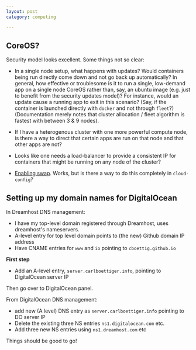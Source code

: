 ```yaml
---
layout: post
category: computing

---
```



## CoreOS? ##

Security model looks excellent.  Some things not so clear:

- In a single node setup, what happens with updates? Would containers being run directly come down and not go back up automatically? In general, how effective or troublesome is it to run a single, low-demand app on a single node CoreOS rather than, say, an ubuntu image (e.g. just to benefit from the security updates model)? For instance, would an update cause a running app to exit in this scenario? (Say, if the container is launched directly with `docker` and not through `fleet`?) (Documentation merely notes that cluster allocation / fleet algorithm is fastest with between 3 & 9 nodes).  

- If I have a heterogenous cluster with one more powerful compute node, is there a way to direct that certain apps are run on that node and that other apps are not? 

- Looks like one needs a load-balancer to provide a consistent IP for containers that might be running on any node of the cluster?

- [Enabling swap](https://github.com/coreos/docs/issues/52). Works, but is there a way to do this completely in `cloud-config`? 

## Setting up my domain names for DigitalOcean ##


In Dreamhost DNS management: 

- I have my top-level domain registered through Dreamhost, uses dreamhost's nameservers.
- A-level entry for top level domain points to (the new) Github domain IP address
- Have CNAME entries for `www` and `io` pointing to `cboettig.github.io` 

**First step** 

- Add an A-level entry, `server.carlboettiger.info`, pointing to DigitalOcean server IP

Then go over to DigitalOcean panel.

From DigitalOcean DNS management: 

- add new (A level) DNS entry as `server.carlboettiger.info` pointing to DO server IP
- Delete the existing three NS entries `ns1.digitalocean.com` etc.
- Add three new NS entries using `ns1.dreamhost.com` etc

Things should be good to go!




